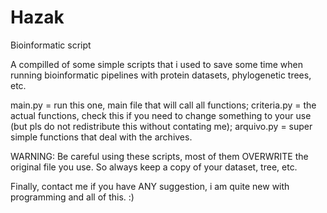 # Hazak
Bioinformatic script

A compilled of some simple scripts that i used to save some time when running bioinformatic pipelines with protein datasets, phylogenetic trees, etc.

main.py = run this one, main file that will call all functions;
criteria.py = the actual functions, check this if you need to change something to your use (but pls do not redistribute this without contating me);
arquivo.py = super simple functions that deal with the archives.

WARNING: Be careful using these scripts, most of them OVERWRITE the original file you use. So always keep a copy of your dataset, tree, etc.

Finally, contact me if you have ANY suggestion, i am quite new with programming and all of this. :) 
